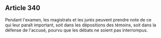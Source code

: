 Article 340
----
Pendant l'examen, les magistrats et les jurés peuvent prendre note de ce qui
leur paraît important, soit dans les dépositions des témoins, soit dans la
défense de l'accusé, pourvu que les débats ne soient pas interrompus.
